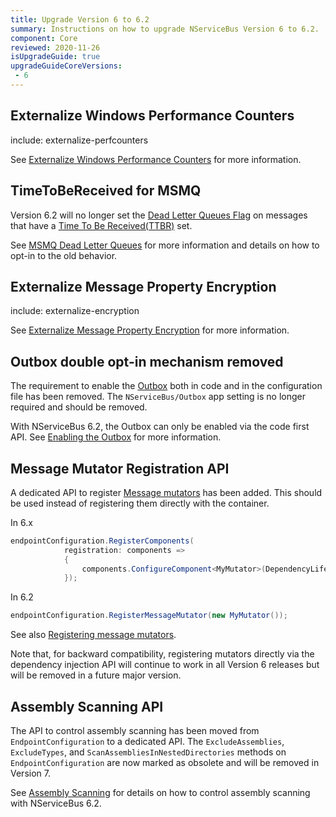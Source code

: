 ```yaml
---
title: Upgrade Version 6 to 6.2
summary: Instructions on how to upgrade NServiceBus Version 6 to 6.2.
component: Core
reviewed: 2020-11-26
isUpgradeGuide: true
upgradeGuideCoreVersions:
 - 6
---
```



## Externalize Windows Performance Counters

include: externalize-perfcounters

See [Externalize Windows Performance Counters](/nservicebus/upgrades/externalize-perfcounters.md) for more information.


## TimeToBeReceived for MSMQ

Version 6.2 will no longer set the [Dead Letter Queues Flag](https://msdn.microsoft.com/en-us/library/ms706227.aspx) on messages that have a [Time To Be Received(TTBR)](/nservicebus/messaging/discard-old-messages.md) set.

See [MSMQ Dead Letter Queues](/transports/msmq/dead-letter-queues.md) for more information and details on how to opt-in to the old behavior.


## Externalize Message Property Encryption

include: externalize-encryption

See [Externalize Message Property Encryption](externalize-encryption.md) for more information.


## Outbox double opt-in mechanism removed

The requirement to enable the [Outbox](/nservicebus/outbox/) both in code and in the configuration file has been removed. The `NServiceBus/Outbox` app setting is no longer required and should be removed.

With NServiceBus 6.2, the Outbox can only be enabled via the code first API. See [Enabling the Outbox](/nservicebus/outbox/#enabling-the-outbox) for more information.


## Message Mutator Registration API

A dedicated API to register [Message mutators](/nservicebus/pipeline/message-mutators.md) has been added. This should be used instead of registering them directly with the container.

In 6.x
```csharp 
endpointConfiguration.RegisterComponents(
            registration: components =>
            {
                components.ConfigureComponent<MyMutator>(DependencyLifecycle.InstancePerCall);
            });
```

In 6.2
```csharp
endpointConfiguration.RegisterMessageMutator(new MyMutator());
```

See also [Registering message mutators](/nservicebus/pipeline/message-mutators.md#registering-a-mutator).

Note that, for backward compatibility, registering mutators directly via the dependency injection API will continue to work in all Version 6 releases but will be removed in a future major version.


## Assembly Scanning API

The API to control assembly scanning has been moved from `EndpointConfiguration` to a dedicated API. The `ExcludeAssemblies`, `ExcludeTypes`, and `ScanAssembliesInNestedDirectories` methods on `EndpointConfiguration` are now marked as obsolete and will be removed in Version 7.

See [Assembly Scanning](/nservicebus/hosting/assembly-scanning.md) for details on how to control assembly scanning with NServiceBus 6.2.
